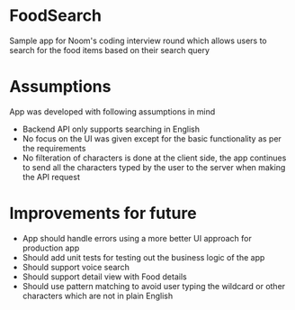 # FoodSearch
Sample app for Noom's coding interview round which allows users to search for the food items based on their search query

# Assumptions
App was developed with following assumptions in mind

- Backend API only supports searching in English
- No focus on the UI was given except for the basic functionality as per the requirements
- No filteration of characters is done at the client side, the app continues to send all the characters typed by the user to the server when making the API request

# Improvements for future
- App should handle errors using a more better UI approach for production app
- Should add unit tests for testing out the business logic of the app
- Should support voice search
- Should support detail view with Food details
- Should use pattern matching to avoid user typing the wildcard or other characters which are not in plain English
